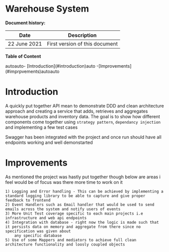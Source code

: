 Warehouse System 
==============


**Document history:**

| Date | Description 
-|-
| 22 June 2021 | First version of this document

**Table of Content**

<!-- TOC -->autoauto- [Introduction](#introduction)auto    -[Improvements](#imprpvements)autoauto<!-- /TOC -->



# Introduction

A quickly put together API mean to demonstrate DDD and clean architecture approach and creating a service that adds, retrieves and aggregates warehouse products and inventory data.
The goal is to show how different components come together using `strategy pattern`, `dependancy injection` and implementing a few test cases 

Swagger has been integrated with the project and once run should have all endpoints working and well demonstarted   



# Improvements
As mentioned the project was hastly put together though below are areas i feel would be of focus was there more time to work on it 

	1) Logging and Error handling - This can be achieved by implementing a standard logging library to be able to capture and give proper feedback to frontend 
	2) Event Handlers such as Email handler that would be used to send emails across the system and notify users of events 
	3) More Unit Test coverage specific to each main projects i.e infrastructure and web api endpoints 
	4) Integration with database - right now the logic is made such that it persists data on memory and aggregate from there since no specification was given about 
		any specific database 
	5) Use of some Mappers and mediators to achieve full clean architecture functionality and loosly coupled objects 




